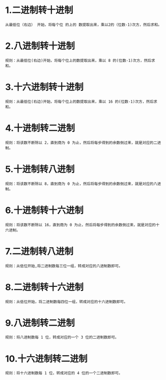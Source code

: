 # 1.二进制转十进制
    从最低位（右边） 开始，将每个位 的上的 数提取出来，乘以2的（位数-1)次方，然后求和。

# 2.八进制转十进制
    规则：从最低位(右边)开始，将每个位上的数提取出来，乘以 8 的(位数-1)次方，然后求和。

# 3.十六进制转十进制
    规则：从最低位(右边)开始，将每个位上的数提取出来，乘以 16 的(位数-1)次方，然后求和。

# 4.十进制转二进制
    规则：将该数不断除以 2，直到商为 0 为止，然后将每步得到的余数倒过来，就是对应的二进制。

# 5.十进制转八进制
    规则：将该数不断除以 8，直到商为 0 为止，然后将每步得到的余数倒过来，就是对应的八进制。

# 6.十进制转十六进制
    规则：将该数不断除以 16，直到商为 0 为止，然后将每步得到的余数倒过来，就是对应的十六进制。

# 7.二进制转八进制
    规则：从低位开始,将二进制数每三位一组，转成对应的八进制数即可。

# 8.二进制转十六进制
    规则：从低位开始，将二进制数每四位一组，转成对应的十六进制数即可。

# 9.八进制转二进制
    规则：将八进制数每 1 位，转成对应的一个 3 位的二进制数即可。

# 10.十六进制转二进制
    规则：将十六进制数每 1 位，转成对应的 4 位的一个二进制数即可。

